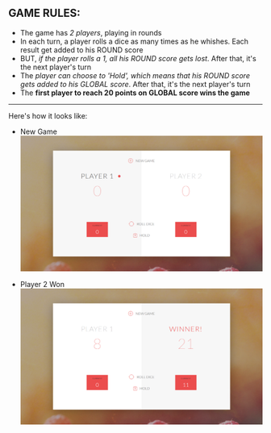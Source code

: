## GAME RULES:
- The game has *2 players*, playing in rounds
- In each turn, a player rolls a dice as many times as he whishes. Each result get added to his ROUND score
- BUT, *if the player rolls a 1, all his ROUND score gets lost*. After that, it's the next player's turn
- The *player can choose to 'Hold', which means that his ROUND score gets added to his GLOBAL score*. After that, it's the next player's turn
- The **first player to reach 20 points on GLOBAL score wins the game**
___
Here's how it looks like:
- New Game
![alt-text](https://github.com/sarthakvdev/JavaScript-Projects/blob/master/Dice%20Pig%20game/Screenshot%20from%202020-08-08%2017-43-21.png "New Game Screenshot")

- Player 2 Won
![Player 2 Won](https://github.com/sarthakvdev/JavaScript-Projects/blob/master/Dice%20Pig%20game/Screenshot%20from%202020-08-08%2017-44-25.png "Player 2 Won")
